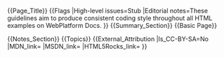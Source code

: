 {{Page_Title}}
{{Flags
|High-level issues=Stub
|Editorial notes=These guidelines aim to produce consistent coding style throughout all HTML examples on WebPlatform Docs. 
}}
{{Summary_Section}}
{{Basic Page}}

{{Notes_Section}}
{{Topics}}
{{External_Attribution
|Is_CC-BY-SA=No
|MDN_link=
|MSDN_link=
|HTML5Rocks_link=
}}